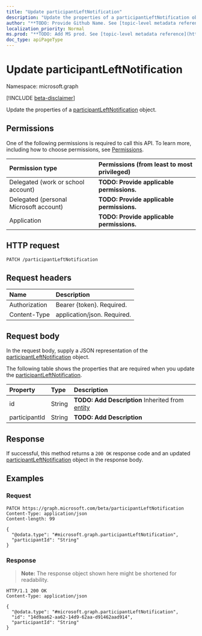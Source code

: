 ```yaml
---
title: "Update participantLeftNotification"
description: "Update the properties of a participantLeftNotification object."
author: "**TODO: Provide Github Name. See [topic-level metadata reference](https://msgo.azurewebsites.net/add/document/guidelines/metadata.html#topic-level-metadata)**"
localization_priority: Normal
ms.prod: "**TODO: Add MS prod. See [topic-level metadata reference](https://msgo.azurewebsites.net/add/document/guidelines/metadata.html#topic-level-metadata)**"
doc_type: apiPageType
---
```


# Update participantLeftNotification
Namespace: microsoft.graph

[!INCLUDE [beta-disclaimer](../../includes/beta-disclaimer.md)]

Update the properties of a [participantLeftNotification](../resources/participantleftnotification.md) object.

## Permissions
One of the following permissions is required to call this API. To learn more, including how to choose permissions, see [Permissions](/graph/permissions-reference).

|Permission type|Permissions (from least to most privileged)|
|:---|:---|
|Delegated (work or school account)|**TODO: Provide applicable permissions.**|
|Delegated (personal Microsoft account)|**TODO: Provide applicable permissions.**|
|Application|**TODO: Provide applicable permissions.**|

## HTTP request

<!-- {
  "blockType": "ignored"
}
-->
``` http
PATCH /participantLeftNotification
```

## Request headers
|Name|Description|
|:---|:---|
|Authorization|Bearer {token}. Required.|
|Content-Type|application/json. Required.|

## Request body
In the request body, supply a JSON representation of the [participantLeftNotification](../resources/participantleftnotification.md) object.

The following table shows the properties that are required when you update the [participantLeftNotification](../resources/participantleftnotification.md).

|Property|Type|Description|
|:---|:---|:---|
|id|String|**TODO: Add Description** Inherited from [entity](../resources/entity.md)|
|participantId|String|**TODO: Add Description**|



## Response

If successful, this method returns a `200 OK` response code and an updated [participantLeftNotification](../resources/participantleftnotification.md) object in the response body.

## Examples

### Request
<!-- {
  "blockType": "request",
  "name": "update_participantleftnotification"
}
-->
``` http
PATCH https://graph.microsoft.com/beta/participantLeftNotification
Content-Type: application/json
Content-length: 99

{
  "@odata.type": "#microsoft.graph.participantLeftNotification",
  "participantId": "String"
}
```


### Response
>**Note:** The response object shown here might be shortened for readability.
<!-- {
  "blockType": "response",
  "truncated": true
}
-->
``` http
HTTP/1.1 200 OK
Content-Type: application/json

{
  "@odata.type": "#microsoft.graph.participantLeftNotification",
  "id": "14d9aa62-aa62-14d9-62aa-d91462aad914",
  "participantId": "String"
}
```

